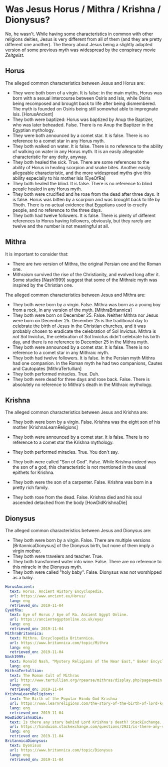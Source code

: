 # Was Jesus Horus / Mithra / Krishna / Dionysus?

No, he wasn't. While having some characteristics in common with other religions deities, Jesus is very different from all of them (and they are pretty different one another). The theory about Jesus being a slightly adapted version of some previous myth was widespread by the conspiracy movie _Zeitgeist_.

## Horus

The alleged common characteristics between Jesus and Horus are:

* They were both born of a virgin. It is false: in the main myths, Horus was born with a sexual intercourse between Osiris and Isis, while Osiris being recomposed and brought back to life after being dismembered. The myth is founded on Osiris being still somewhat able to impregnate Isis. [HorusAncient]
* They both were baptized: Horus was baptized by Anup the Baptizer, who was later beheaded. False. There is no Anup the Baptizer in the Egyptian mythology.
* They were both announced by a comet star. It is false. There is no reference to a comet star in any Horus myth.
* They both walked on water. It is false. There is no reference to the ability of walking on water in any Horus myth. It is an easily allegeable characteristic for any deity, anyway.
* They both healed the sick. True. There are some references to the ability of Horus in healing scorpion and snake bites. Another easily allegeable characteristic, and the more widespread myths give this ability especially to his mother Isis [EyeOfRa]
* They both healed the blind. It is false. There is no reference to blind people healed in any Horus myth.
* They both were crucified and he rose from the dead after three days. It is false. Horus was bitten by a scorpion and was brought back to life by Thoth. There is no actual evidence that Egyptians used to crucify people, and no reference to the three days.
* They both had twelve followers. It is false. There is plenty of different references to Horus having followers, obviously, but they rarely are twelve and the number is not meaningful at all.

## Mithra

It is important to consider that:

* There are two version of Mithra, the original Persian one and the Roman one.
* Mithraism survived the rise of the Christianity, and evolved long after it. Some studies [Nash1999] suggest that some of the Mithraic myth was inspired by the Christian one.

The alleged common characteristics between Jesus and Mithra are:

* They both were born by a virgin. False. Mithra was born as a young boy from a rock, in any version of the myth. [MithraBritannica]
* They both were born on December 25. False. Neither Mithra nor Jesus were born on December 25. December 25 is the traditional day to celebrate the birth of Jesus in the Christian churches, and it was probably chosen to eradicate the celebration of Sol Invictus. Mithra is _not_ Sol Invictus, the celebration of Sol Invictus didn't celebrate his birth day, and there is no reference to December 25 in the Mithra myth.
* They both were announced by a comet star. It is false. There is no reference to a comet star in any Mithraic myth.
* They both had twelve followers. It is false. In the Persian myth Mithra had one companion. In the Roman myth he had two companions, Cautes and Cautopates [MithraTertullian]
* They both performed miracles. True. Duh.
* They both were dead for three days and rose back. False. There is absolutely no reference to Mithra's death in the Mithraic mythology.

## Krishna

The alleged common characteristics between Jesus and Krishna are:

* They both were born by a virgin. False. Krishna was the eight son of his mother [KrishnaLearnReligions]

* They both were announced by a comet star. It is false. There is no reference to a comet star the Krishna mythology.

* They both performed miracles. True. You don't say.

* They both were called "Son of God". False. While Krishna indeed was the son of a god, this characteristic is not mentioned in the usual epithets for Krishna.

* They both were the son of a carpenter. False. Krishna was born in a pretty rich family.

* They both rose from the dead. False. Krishna died and his soul ascended detached from the body [HowDidKrishnaDie]

  
## Dionysus

The alleged common characteristics between Jesus and Dionysus are:

* They both were born by a virgin. False. There are multiple versions [BritannicaDionysus] of the Dionysus birth, but none of them imply a virgin mother.
* They both were travelers and teacher. True.
* They both transformed water into wine. False. There are no reference to this miracle in the Dionysus myth.
* They both were called "holy baby". False. Dionysus was not worshipped as a baby.



~~~yaml  references
HorusAncient:
  text: Horus. Ancient History Encyclopedia.
  url: https://www.ancient.eu/Horus/
  lang: eng
  retrieved_on: 2019-11-04
EyeOfRa:
  text: Eye of Horus / Eye of Ra. Ancient Egypt Online.
  url: https://ancientegyptonline.co.uk/eye/
  lang: eng
  retrieved_on: 2019-11-04
MithraBritannica:
  text: Mithra. Encyclopedia Britannica.
  url: https://www.britannica.com/topic/Mithra
  lang: eng
  retrieved_on: 2019-11-04
Nash1999:
  text: Ronald Nash, "Mystery Religions of the Near East," Baker Encyclopedia of Christian Apologetics, 1999.
  lang: eng
MithraTertullian:
  text: The Roman Cult of Mithras
  url: http://www.tertullian.org/rpearse/mithras/display.php?page=main
  lang: eng
  retrieved_on: 2019-11-04
KrishnaLearnReligions:
  text: The Birth of the Popular Hindu God Krishna
  url: https://www.learnreligions.com/the-story-of-the-birth-of-lord-krishna-1770453
  lang: eng
  retrieved_on: 2019-11-04
HowDidKrishnaDie:
  text: Is there any story behind Lord Krishna's death? StackExchange.
  url: https://hinduism.stackexchange.com/questions/2931/is-there-any-story-behind-lord-krishnas-death
  lang: eng
  retrieved_on: 2019-11-04
BritannicaDionysus:
  text: Dyonisus
  url: https://www.britannica.com/topic/Dionysus
  lang: eng
  retrieved_on: 2019-11-04
~~~

